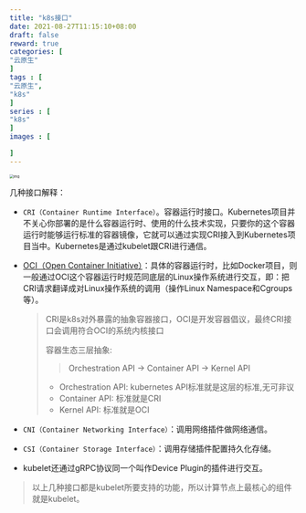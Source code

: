 ```yaml
---
title: "k8s接口"
date: 2021-08-27T11:15:10+08:00
draft: false
reward: true
categories: [
"云原生"
]
tags : [
"云原生",
"k8s"
]
series : [
"k8s"
]
images : [

]
---
```




<img src="https://cdn.tkaid.com/img/8ee9f2fa987eccb490cfaa91c6484f67.png" alt="img" style="zoom: 43%;" />

几种接口解释：

- `CRI（Container Runtime Interface）`。容器运行时接口。Kubernetes项目并不关心你部署的是什么容器运行时、使用的什么技术实现，只要你的这个容器运行时能够运行标准的容器镜像，它就可以通过实现CRI接入到Kubernetes项目当中。Kubernetes是通过kubelet跟CRI进行通信。

- [OCI（Open Container Initiative）](https://opencontainers.org/)：具体的容器运行时，比如Docker项目，则一般通过OCI这个容器运行时规范同底层的Linux操作系统进行交互，即：把CRI请求翻译成对Linux操作系统的调用（操作Linux Namespace和Cgroups等）。

  > CRI是k8s对外暴露的抽象容器接口，OCI是开发容器倡议，最终CRI接口会调用符合OCI的系统内核接口
  >
  > 容器生态三层抽象:
  >
  > > Orchestration API -> Container API -> Kernel API
  >
  > - Orchestration API: kubernetes API标准就是这层的标准,无可非议
  > - Container API: 标准就是CRI
  > - Kernel API: 标准就是OCI

- `CNI（Container Networking Interface）`：调用网络插件做网络通信。

- `CSI（Container Storage Interface）`：调用存储插件配置持久化存储。

- kubelet还通过gRPC协议同一个叫作Device Plugin的插件进行交互。

> 以上几种接口都是kubelet所要支持的功能，所以计算节点上最核心的组件就是kubelet。
